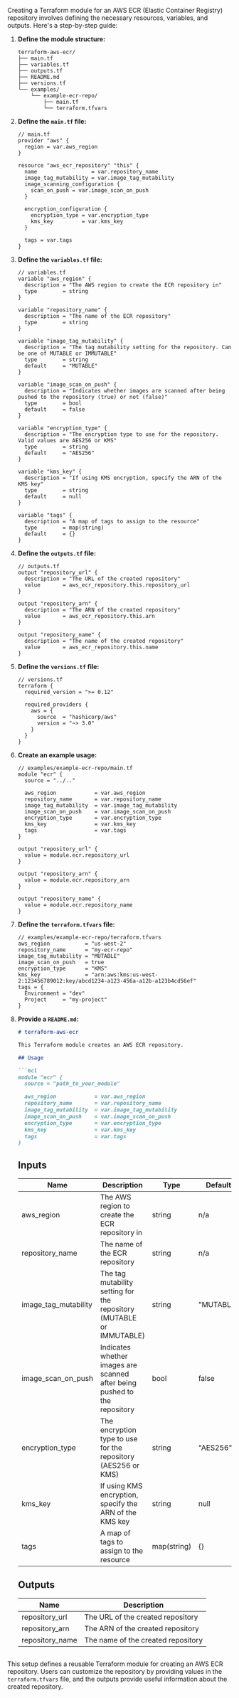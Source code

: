 Creating a Terraform module for an AWS ECR (Elastic Container Registry) repository involves defining the necessary resources, variables, and outputs. Here's a step-by-step guide:

1. **Define the module structure:**

   ```
   terraform-aws-ecr/
   ├── main.tf
   ├── variables.tf
   ├── outputs.tf
   ├── README.md
   ├── versions.tf
   └── examples/
       └── example-ecr-repo/
           ├── main.tf
           └── terraform.tfvars
   ```

2. **Define the `main.tf` file:**

   ```hcl
   // main.tf
   provider "aws" {
     region = var.aws_region
   }

   resource "aws_ecr_repository" "this" {
     name                 = var.repository_name
     image_tag_mutability = var.image_tag_mutability
     image_scanning_configuration {
       scan_on_push = var.image_scan_on_push
     }

     encryption_configuration {
       encryption_type = var.encryption_type
       kms_key         = var.kms_key
     }
     
     tags = var.tags
   }
   ```

3. **Define the `variables.tf` file:**

   ```hcl
   // variables.tf
   variable "aws_region" {
     description = "The AWS region to create the ECR repository in"
     type        = string
   }

   variable "repository_name" {
     description = "The name of the ECR repository"
     type        = string
   }

   variable "image_tag_mutability" {
     description = "The tag mutability setting for the repository. Can be one of MUTABLE or IMMUTABLE"
     type        = string
     default     = "MUTABLE"
   }

   variable "image_scan_on_push" {
     description = "Indicates whether images are scanned after being pushed to the repository (true) or not (false)"
     type        = bool
     default     = false
   }

   variable "encryption_type" {
     description = "The encryption type to use for the repository. Valid values are AES256 or KMS"
     type        = string
     default     = "AES256"
   }

   variable "kms_key" {
     description = "If using KMS encryption, specify the ARN of the KMS key"
     type        = string
     default     = null
   }

   variable "tags" {
     description = "A map of tags to assign to the resource"
     type        = map(string)
     default     = {}
   }
   ```

4. **Define the `outputs.tf` file:**

   ```hcl
   // outputs.tf
   output "repository_url" {
     description = "The URL of the created repository"
     value       = aws_ecr_repository.this.repository_url
   }

   output "repository_arn" {
     description = "The ARN of the created repository"
     value       = aws_ecr_repository.this.arn
   }

   output "repository_name" {
     description = "The name of the created repository"
     value       = aws_ecr_repository.this.name
   }
   ```

5. **Define the `versions.tf` file:**

   ```hcl
   // versions.tf
   terraform {
     required_version = ">= 0.12"

     required_providers {
       aws = {
         source  = "hashicorp/aws"
         version = "~> 3.0"
       }
     }
   }
   ```

6. **Create an example usage:**

   ```hcl
   // examples/example-ecr-repo/main.tf
   module "ecr" {
     source = "../.."

     aws_region            = var.aws_region
     repository_name       = var.repository_name
     image_tag_mutability  = var.image_tag_mutability
     image_scan_on_push    = var.image_scan_on_push
     encryption_type       = var.encryption_type
     kms_key               = var.kms_key
     tags                  = var.tags
   }

   output "repository_url" {
     value = module.ecr.repository_url
   }

   output "repository_arn" {
     value = module.ecr.repository_arn
   }

   output "repository_name" {
     value = module.ecr.repository_name
   }
   ```

7. **Define the `terraform.tfvars` file:**

   ```hcl
   // examples/example-ecr-repo/terraform.tfvars
   aws_region           = "us-west-2"
   repository_name      = "my-ecr-repo"
   image_tag_mutability = "MUTABLE"
   image_scan_on_push   = true
   encryption_type      = "KMS"
   kms_key              = "arn:aws:kms:us-west-2:123456789012:key/abcd1234-a123-456a-a12b-a123b4cd56ef"
   tags = {
     Environment = "dev"
     Project     = "my-project"
   }
   ```

8. **Provide a `README.md`:**

   ```markdown
   # terraform-aws-ecr

   This Terraform module creates an AWS ECR repository.

   ## Usage

   ```hcl
   module "ecr" {
     source = "path_to_your_module"

     aws_region            = var.aws_region
     repository_name       = var.repository_name
     image_tag_mutability  = var.image_tag_mutability
     image_scan_on_push    = var.image_scan_on_push
     encryption_type       = var.encryption_type
     kms_key               = var.kms_key
     tags                  = var.tags
   }
   ```

   ## Inputs

   | Name                 | Description                                                                 | Type        | Default  | Required |
   |----------------------|-----------------------------------------------------------------------------|-------------|----------|----------|
   | aws_region           | The AWS region to create the ECR repository in                              | string      | n/a      | yes      |
   | repository_name      | The name of the ECR repository                                              | string      | n/a      | yes      |
   | image_tag_mutability | The tag mutability setting for the repository (MUTABLE or IMMUTABLE)        | string      | "MUTABLE"| no       |
   | image_scan_on_push   | Indicates whether images are scanned after being pushed to the repository   | bool        | false    | no       |
   | encryption_type      | The encryption type to use for the repository (AES256 or KMS)               | string      | "AES256" | no       |
   | kms_key              | If using KMS encryption, specify the ARN of the KMS key                     | string      | null     | no       |
   | tags                 | A map of tags to assign to the resource                                      | map(string) | {}       | no       |

   ## Outputs

   | Name             | Description                              |
   |------------------|------------------------------------------|
   | repository_url   | The URL of the created repository        |
   | repository_arn   | The ARN of the created repository        |
   | repository_name  | The name of the created repository       |
   ```

This setup defines a reusable Terraform module for creating an AWS ECR repository. Users can customize the repository by providing values in the `terraform.tfvars` file, and the outputs provide useful information about the created repository.
